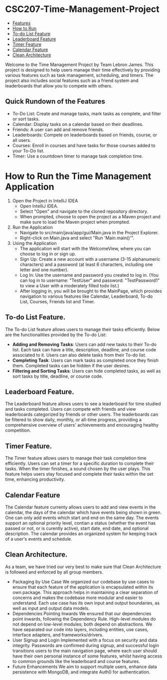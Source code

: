 # CSC207-Time-Management-Project

- [Features](#Quick-Rundown-of-the-Features)
- [How to Run](#How-to-Run-the-Time-Management-Application)
- [To-do List Feature](#To-do-List-Feature)
- [Leaderboard Feature](#Leaderboard-Feature)
- [Timer Feature](#Timer-Feature)
- [Calendar Feature](#Calendar-Feature)
- [Clean Architecture](#Clean-Architecture)

Welcome to the Time Management Project by Team Lebron James. This project is designed to help users manage their time effectively by providing various features such as task management, scheduling, and timers. The project also includes social features such as a friend system and leaderboards that allow you to compete with others. 

## Quick Rundown of the Features
* To-Do List: Create and manage tasks, mark tasks as complete, and filter or sort tasks.
* Calendar: Display tasks on a calendar based on their deadlines.
* Friends: A user can add and remove friends.
* Leaderboards: Compete on leaderboards based on friends, course, or all users.
* Courses: Enroll in courses and have tasks for those courses added to your To-Do list.
* Timer: Use a countdown timer to manage task completion time.

# How to Run the Time Management Application
1. Open the Project in IntelliJ IDEA
   - Open IntelliJ IDEA.
   - Select "Open" and navigate to the cloned repository directory.
   - When prompted, choose to open the project as a Maven project and make sure to load the Maven project when prompted.  
2. Run the Application
   - Navigate to src/main/java/app/gui/Main.java in the Project Explorer.
   - Right-click on Main.java and select "Run 'Main.main()'".
3. Using the Application
     - The application will start with the WelcomeView, where you can choose to log in or sign up.
     - Sign Up: Create a new account with a username (3-15 alphanumeric characters) and a password (at least 6 characters, including one letter and one number).
     - Log In: Use the username and password you created to log in. (You can log in to username: "TestUser" and password: "TestPassword1" to view a User with a moderately filled todo list.)
     - After logging in, you will be brought to the MainPage, which provides navigation to various features like Calendar, Leaderboard, To-do List, Courses, Friends list and Timer.

## To-do List Feature. 
The To-do List feature allows users to manage their tasks efficiently. Below are the functionalities provided by the To-do List:
- **Adding and Removing Tasks**: Users can add new tasks to their To-do list. Each task can have a title, description, deadline, and course code associated to it. Users can also delete tasks from their To-do list.
- **Completing Task**: Users can mark tasks as completed once they finish them. Completed tasks can be hidden if the user desires.
- **Filtering and Sorting Tasks**: Users can hide completed tasks, as well as sort tasks by title, deadline, or course code.

## Leaderboard Feature.
The Leaderboard feature allows users to see a leaderboard for time studied and tasks completed. Users can compete with friends and view leaderboards categorized by friends or other users. The leaderboards can be filtered to show daily, monthly, or all-time progress, providing a comprehensive overview of users' achievements and encouraging healthy competition.

## Timer Feature. 
The Timer feature allows users to manage their task completion time efficiently. Users can set a timer for a specific duration to complete their tasks. When the timer finishes, a sound chosen by the user plays. This feature helps users stay focused and complete their tasks within the set time, enhancing productivity.

## Calendar Feature
The Calendar feature currenty allows users to add and view events in the calendar, the days of the calendar which have events being shown in green. One can only add events which start and end on the same day. The events support an optional priority level, contian a status (whether the event has passed or not, or is curently active), start date, end date, and optional description. The calendar provides an organized system for keeping track of a user's events and schedule.

## Clean Architecture.
As a team, we have tried our very best to make sure that Clean Architecture is followed and enforced by all group members. 
- Packaging by Use Case
   We organized our codebase by use cases to ensure that each feature of the application is encapsulated within its own package. This approach helps in maintaining a clear separation of concerns and makes the   codebase more modular and easier to understand. Each use case has its own input and output boundaries, as well as input and output data models.
- Dependencies Pointing Inwards
   We ensured that our dependencies point inwards, following the Dependency Rule. High-level modules do not depend on low-level modules; both depend on abstractions. We have separated our code into layers, including entities, use cases, interface adapters, and frameworks/drivers.
- User Signup and Login
Implemented with a focus on security and data integrity. Passwords are confirmed during signup, and successful login transitions users to the main navigation page, where each user should have their own personal instance of some features, whilst having access to common grounds like the leaderboard and course features.
- Future Enhancements
We aim to support multiple users, enhance data persistence with MongoDB, and integrate Auth0 for authentication.


